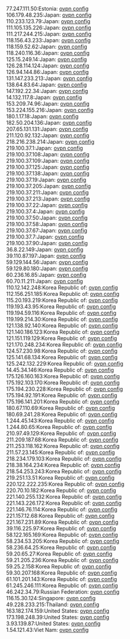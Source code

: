 77.247.111.50:Estonia: [ovpn config](vpn/77_247_111_50.ovpn)  
106.179.48.235:Japan: [ovpn config](vpn/106_179_48_235.ovpn)  
110.233.123.79:Japan: [ovpn config](vpn/110_233_123_79.ovpn)  
111.105.135.226:Japan: [ovpn config](vpn/111_105_135_226.ovpn)  
111.217.244.215:Japan: [ovpn config](vpn/111_217_244_215.ovpn)  
118.156.43.233:Japan: [ovpn config](vpn/118_156_43_233.ovpn)  
118.159.52.62:Japan: [ovpn config](vpn/118_159_52_62.ovpn)  
118.240.116.36:Japan: [ovpn config](vpn/118_240_116_36.ovpn)  
125.15.249.14:Japan: [ovpn config](vpn/125_15_249_14.ovpn)  
126.28.114.124:Japan: [ovpn config](vpn/126_28_114_124.ovpn)  
126.94.144.86:Japan: [ovpn config](vpn/126_94_144_86.ovpn)  
131.147.233.213:Japan: [ovpn config](vpn/131_147_233_213.ovpn)  
138.64.83.64:Japan: [ovpn config](vpn/138_64_83_64.ovpn)  
147.192.22.34:Japan: [ovpn config](vpn/147_192_22_34.ovpn)  
14.132.117.8:Japan: [ovpn config](vpn/14_132_117_8.ovpn)  
153.209.74.96:Japan: [ovpn config](vpn/153_209_74_96.ovpn)  
153.224.155.216:Japan: [ovpn config](vpn/153_224_155_216.ovpn)  
180.1.17.18:Japan: [ovpn config](vpn/180_1_17_18.ovpn)  
182.50.204.136:Japan: [ovpn config](vpn/182_50_204_136.ovpn)  
207.65.131.131:Japan: [ovpn config](vpn/207_65_131_131.ovpn)  
211.120.92.132:Japan: [ovpn config](vpn/211_120_92_132.ovpn)  
218.216.238.214:Japan: [ovpn config](vpn/218_216_238_214.ovpn)  
219.100.37.1:Japan: [ovpn config](vpn/219_100_37_1.ovpn)  
219.100.37.108:Japan: [ovpn config](vpn/219_100_37_108.ovpn)  
219.100.37.109:Japan: [ovpn config](vpn/219_100_37_109.ovpn)  
219.100.37.125:Japan: [ovpn config](vpn/219_100_37_125.ovpn)  
219.100.37.138:Japan: [ovpn config](vpn/219_100_37_138.ovpn)  
219.100.37.19:Japan: [ovpn config](vpn/219_100_37_19.ovpn)  
219.100.37.205:Japan: [ovpn config](vpn/219_100_37_205.ovpn)  
219.100.37.211:Japan: [ovpn config](vpn/219_100_37_211.ovpn)  
219.100.37.213:Japan: [ovpn config](vpn/219_100_37_213.ovpn)  
219.100.37.22:Japan: [ovpn config](vpn/219_100_37_22.ovpn)  
219.100.37.4:Japan: [ovpn config](vpn/219_100_37_4.ovpn)  
219.100.37.50:Japan: [ovpn config](vpn/219_100_37_50.ovpn)  
219.100.37.58:Japan: [ovpn config](vpn/219_100_37_58.ovpn)  
219.100.37.67:Japan: [ovpn config](vpn/219_100_37_67.ovpn)  
219.100.37.7:Japan: [ovpn config](vpn/219_100_37_7.ovpn)  
219.100.37.90:Japan: [ovpn config](vpn/219_100_37_90.ovpn)  
36.8.22.149:Japan: [ovpn config](vpn/36_8_22_149.ovpn)  
39.110.87.197:Japan: [ovpn config](vpn/39_110_87_197.ovpn)  
59.129.144.56:Japan: [ovpn config](vpn/59_129_144_56.ovpn)  
59.129.80.180:Japan: [ovpn config](vpn/59_129_80_180.ovpn)  
60.236.16.85:Japan: [ovpn config](vpn/60_236_16_85.ovpn)  
60.70.11.211:Japan: [ovpn config](vpn/60_70_11_211.ovpn)  
110.12.142.248:Korea Republic of: [ovpn config](vpn/110_12_142_248.ovpn)  
112.156.251.185:Korea Republic of: [ovpn config](vpn/112_156_251_185.ovpn)  
115.20.193.219:Korea Republic of: [ovpn config](vpn/115_20_193_219.ovpn)  
119.193.43.95:Korea Republic of: [ovpn config](vpn/119_193_43_95.ovpn)  
119.194.59.116:Korea Republic of: [ovpn config](vpn/119_194_59_116.ovpn)  
119.199.214.30:Korea Republic of: [ovpn config](vpn/119_199_214_30.ovpn)  
121.138.92.140:Korea Republic of: [ovpn config](vpn/121_138_92_140.ovpn)  
121.140.186.123:Korea Republic of: [ovpn config](vpn/121_140_186_123.ovpn)  
121.151.119.129:Korea Republic of: [ovpn config](vpn/121_151_119_129.ovpn)  
121.170.248.234:Korea Republic of: [ovpn config](vpn/121_170_248_234.ovpn)  
124.57.230.98:Korea Republic of: [ovpn config](vpn/124_57_230_98.ovpn)  
125.141.68.134:Korea Republic of: [ovpn config](vpn/125_141_68_134.ovpn)  
125.242.132.229:Korea Republic of: [ovpn config](vpn/125_242_132_229.ovpn)  
14.45.34.146:Korea Republic of: [ovpn config](vpn/14_45_34_146.ovpn)  
175.126.160.163:Korea Republic of: [ovpn config](vpn/175_126_160_163.ovpn)  
175.192.103.170:Korea Republic of: [ovpn config](vpn/175_192_103_170.ovpn)  
175.194.230.228:Korea Republic of: [ovpn config](vpn/175_194_230_228.ovpn)  
175.194.92.191:Korea Republic of: [ovpn config](vpn/175_194_92_191.ovpn)  
175.196.141.201:Korea Republic of: [ovpn config](vpn/175_196_141_201.ovpn)  
180.67.110.69:Korea Republic of: [ovpn config](vpn/180_67_110_69.ovpn)  
180.69.241.28:Korea Republic of: [ovpn config](vpn/180_69_241_28.ovpn)  
1.244.45.143:Korea Republic of: [ovpn config](vpn/1_244_45_143.ovpn)  
1.244.80.65:Korea Republic of: [ovpn config](vpn/1_244_80_65.ovpn)  
210.97.49.129:Korea Republic of: [ovpn config](vpn/210_97_49_129.ovpn)  
211.209.187.68:Korea Republic of: [ovpn config](vpn/211_209_187_68.ovpn)  
211.253.118.162:Korea Republic of: [ovpn config](vpn/211_253_118_162.ovpn)  
211.57.23.145:Korea Republic of: [ovpn config](vpn/211_57_23_145.ovpn)  
218.234.179.103:Korea Republic of: [ovpn config](vpn/218_234_179_103.ovpn)  
218.38.164.234:Korea Republic of: [ovpn config](vpn/218_38_164_234.ovpn)  
218.54.253.243:Korea Republic of: [ovpn config](vpn/218_54_253_243.ovpn)  
219.251.13.51:Korea Republic of: [ovpn config](vpn/219_251_13_51.ovpn)  
220.122.222.235:Korea Republic of: [ovpn config](vpn/220_122_222_235.ovpn)  
220.70.10.182:Korea Republic of: [ovpn config](vpn/220_70_10_182.ovpn)  
221.140.255.132:Korea Republic of: [ovpn config](vpn/221_140_255_132.ovpn)  
221.143.226.172:Korea Republic of: [ovpn config](vpn/221_143_226_172.ovpn)  
221.146.76.114:Korea Republic of: [ovpn config](vpn/221_146_76_114.ovpn)  
221.157.12.68:Korea Republic of: [ovpn config](vpn/221_157_12_68.ovpn)  
221.167.231.89:Korea Republic of: [ovpn config](vpn/221_167_231_89.ovpn)  
39.116.225.97:Korea Republic of: [ovpn config](vpn/39_116_225_97.ovpn)  
58.122.165.169:Korea Republic of: [ovpn config](vpn/58_122_165_169.ovpn)  
58.234.53.205:Korea Republic of: [ovpn config](vpn/58_234_53_205.ovpn)  
58.236.64.25:Korea Republic of: [ovpn config](vpn/58_236_64_25.ovpn)  
59.20.65.27:Korea Republic of: [ovpn config](vpn/59_20_65_27.ovpn)  
59.21.205.236:Korea Republic of: [ovpn config](vpn/59_21_205_236.ovpn)  
59.25.2.158:Korea Republic of: [ovpn config](vpn/59_25_2_158.ovpn)  
59.30.207.168:Korea Republic of: [ovpn config](vpn/59_30_207_168.ovpn)  
61.101.201.143:Korea Republic of: [ovpn config](vpn/61_101_201_143.ovpn)  
61.245.246.111:Korea Republic of: [ovpn config](vpn/61_245_246_111.ovpn)  
46.242.34.79:Russian Federation: [ovpn config](vpn/46_242_34_79.ovpn)  
116.15.30.124:Singapore: [ovpn config](vpn/116_15_30_124.ovpn)  
49.228.233.215:Thailand: [ovpn config](vpn/49_228_233_215.ovpn)  
163.182.174.159:United States: [ovpn config](vpn/163_182_174_159.ovpn)  
173.198.248.39:United States: [ovpn config](vpn/173_198_248_39.ovpn)  
3.93.139.87:United States: [ovpn config](vpn/3_93_139_87.ovpn)  
1.54.121.43:Viet Nam: [ovpn config](vpn/1_54_121_43.ovpn)  
